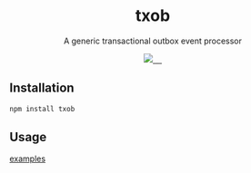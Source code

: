 <h1 align="center">txob</h1>
<p align="center">A generic transactional outbox event processor</p>
<p align="center">
  <a href="https://codecov.io/gh/dillonstreator/txob" >
    <img src="https://codecov.io/gh/dillonstreator/txob/graph/badge.svg?token=E9M7G67VLL"/>
  </a>
  <a aria-label="NPM version" href="https://www.npmjs.com/package/txob">
    <img alt="" src="https://badgen.net/npm/v/txob?v=0.0.16">
  </a>
  <a aria-label="License" href="https://github.com/dillonstreator/txob/blob/main/LICENSE">
    <img alt="" src="https://badgen.net/npm/license/txob">
  </a>
  <a aria-label="Typescript" href="https://github.com/dillonstreator/txob/blob/main/src/cache.ts">
    <img alt="" src="https://badgen.net/npm/types/txob">
  </a>
  <a aria-label="CodeFactor" href="https://www.codefactor.io/repository/github/dillonstreator/txob">
    <img alt="" src="https://www.codefactor.io/repository/github/dillonstreator/txob/badge">
  </a>
</p>

## Installation

```sh
npm install txob
```

## Usage

[examples](./examples)
